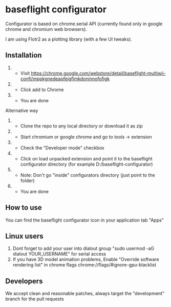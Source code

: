 baseflight configurator
==================================
Configurator is based on chrome.serial API (currently found only in google chrome and chromium web browsers).

I am using Flotr2 as a plotting library (with a few UI tweaks).

Installation
------------
1. - Visit https://chrome.google.com/webstore/detail/baseflight-multiwii-confi/mppkgnedeapfejgfimkdoninnofofigk
2. - Click add to Chrome
3. - You are done

Alternative way

1. - Clone the repo to any local directory or download it as zip
2. - Start chromium or google chrome and go to tools -> extension
3. - Check the "Developer mode" checkbox
4. - Click on load unpacked extension and point it to the baseflight configurator directory (for example D:/baseflight-configurator)
5. - Note: Don't go "inside" configurators directory (just point to the folder)
6. - You are done

How to use
-----------
You can find the baseflight configurator icon in your application tab "Apps"

Linux users
-----------
1. Dont forget to add your user into dialout group "sudo usermod -aG dialout YOUR_USERNAME" for serial access
2. If you have 3D model animation problems, Enable "Override software rendering list" in chrome flags chrome://flags/#ignore-gpu-blacklist

Developers
----------
We accept clean and reasonable patches, always target the "development" branch for the pull requests